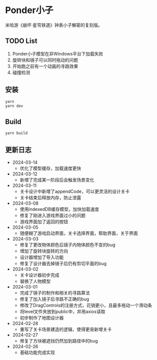 # Ponder小子

米哈游《崩坏·星穹铁道》钟表小子解密的复刻版。

## TODO List

1. Ponder小子模型在非Windows平台下加载失败
2. 旋转块和镜子可以同时拖动的问题
3. 开始跑之前有一个动画的寻路效果
4. 碰撞检测

## 安装

```bash
yarn
yarn dev
```

## Build

```bash
yarn build
```

## 更新日志

 - 2024-03-14
   - 优化了模型缓存，加载速度更快
 - 2024-03-12
   - 新增了完成某一阶段后会触发场景变化
 - 2024-03-11
   - 关卡设计中新增了appendCode，可以更灵活的设计关卡
   - 关卡结束后释放内存，防止泄露
 - 2024-03-08
   - 使用indexedDB缓存模型，加快加载速度
   - 修复了刚进入游戏界面过小的问题
   - 游戏界面加了返回的按钮
 - 2024-03-05
   - 随便糊了游戏启动界面，关卡选择界面，帮助界面，关于界面
 - 2024-03-03
   - 修复了更改物体颜色后镜子内物体颜色不变的bug
   - 增加了旋转块旋转的方向
   - 设计器增加了导入功能
   - 修复了设计器去掉镜子后仍有剪切平面的bug
 - 2024-03-02
   - 关卡设计器初步完成
   - 替换了人物模型
 - 2024-03-01
   - 完成了镜子的制作和相关的寻路算法
   - 修复了加入镜子后寻路不正确的bug
   - 修改了DragControls的注册方式，花销更小，且最多拖动一个滑动条
   - 将level文件夹放到public中，并用axios读取
   - 初步制作了地图设计器
 - 2024-02-28
   - 重写了关卡场景建造的逻辑，使得更易新增关卡
 - 2024-02-27
   - 修复了方块被遮挡仍然加到路径中的bug
 - 2024-02-26
   - 基础功能完成实现